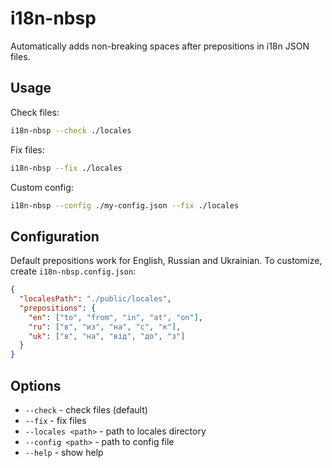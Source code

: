 # i18n-nbsp

Automatically adds non-breaking spaces after prepositions in i18n JSON files.

## Usage

Check files:
```bash
i18n-nbsp --check ./locales
```

Fix files:
```bash
i18n-nbsp --fix ./locales
```

Custom config:
```bash
i18n-nbsp --config ./my-config.json --fix ./locales
```

## Configuration

Default prepositions work for English, Russian and Ukrainian. To customize, create `i18n-nbsp.config.json`:

```json
{
  "localesPath": "./public/locales",
  "prepositions": {
    "en": ["to", "from", "in", "at", "on"],
    "ru": ["в", "из", "на", "с", "к"],
    "uk": ["в", "на", "від", "до", "з"]
  }
}
```

## Options

- `--check` - check files (default)
- `--fix` - fix files
- `--locales <path>` - path to locales directory
- `--config <path>` - path to config file
- `--help` - show help
